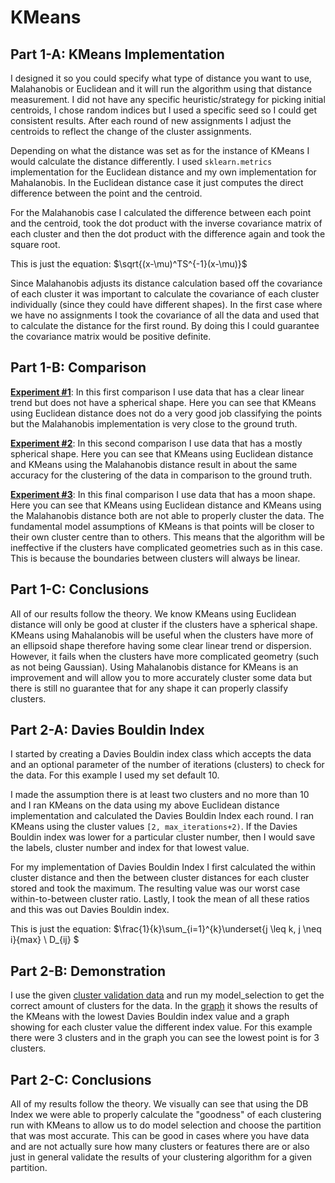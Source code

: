 # KMeans

## Part 1-A: KMeans Implementation

I designed it so you could specify what type of distance you want to use, Malahanobis or Euclidean and it will run the algorithm using that distance measurement. I did not have any specific heuristic/strategy for picking initial centroids, I chose random indices but I used a specific seed so I could get consistent results. After each round of new assignments I adjust the centroids to reflect the change of the cluster assignments.

Depending on what the distance was set as for the instance of KMeans I would calculate the distance differently. I used `sklearn.metrics` implementation for the Euclidean distance and my own implementation for Mahalanobis. In the Euclidean distance case it just computes the direct difference between the point and the centroid.

For the Malahanobis case I calculated the difference between each point and the centroid, took the dot product with the inverse covariance matrix of each cluster and then the dot product with the difference again and took the square root.

This is just the equation: $\sqrt{(x-\mu)^TS^{-1}(x-\mu)}$

Since Malahanobis adjusts its distance calculation based off the covariance of each cluster it was important to calculate the covariance of each cluster individually (since they could have different shapes). In the first case where we have no assignments I took the covariance of all the data and used that to calculate the distance for the first round. By doing this I could guarantee the covariance matrix would be positive definite.



## Part 1-B: Comparison

[**Experiment #1**](Graphs/experiment_1.png): In this first comparison I use data that has a clear linear trend but does not have a spherical shape. Here you can see that KMeans using Euclidean distance does not do a very good job classifying the points but the Malahanobis implementation is very close to the ground truth.

[**Experiment #2**](Graphs/experiment_2.png): In this second comparison I use data that has a mostly spherical shape. Here you can see that KMeans using Euclidean distance and KMeans using the Malahanobis distance result in about the same accuracy for the clustering of the data in comparison to the ground truth.

[**Experiment #3**](Graphs/experiment_3.png): In this final comparison I use data that has a moon shape. Here you can see that KMeans using Euclidean distance and KMeans using the Malahanobis distance both are not able to properly cluster the data. The fundamental model assumptions of KMeans is that points will be closer to their own cluster centre than to others. This means that the algorithm will be ineffective if the clusters have complicated geometries such as in this case. This is because the boundaries between clusters will always be linear.



## Part 1-C: Conclusions

All of our results follow the theory. We know KMeans using Euclidean distance will only be good at cluster if the clusters have a spherical shape. KMeans using Mahalanobis will be useful when the clusters have more of an ellipsoid shape therefore having some clear linear trend or dispersion. However, it fails when the clusters have more complicated geometry (such as not being Gaussian). Using Mahalanobis distance for KMeans is an improvement and will allow you to more accurately cluster some data but there is still no guarantee that for any shape it can properly classify clusters.



## Part 2-A: Davies Bouldin Index

I started by creating a Davies Bouldin index class which accepts the data and an optional parameter of the number of iterations (clusters) to check for the data. For this example I used my set default 10.

I made the assumption there is at least two clusters and no more than 10 and I ran KMeans on the data using my above Euclidean distance implementation and calculated the Davies Bouldin Index each round. I ran KMeans using the cluster values `[2, max_iterations+2)`. If the Davies Bouldin index was lower for a particular cluster number, then I would save the labels, cluster number and index for that lowest value.

For my implementation of Davies Bouldin Index I first calculated the within cluster distance and then the between cluster distances for each cluster stored and took the maximum. The resulting value was our worst case within-to-between cluster ratio. Lastly, I took the mean of all these ratios and this was out Davies Bouldin index.

This is just the equation: $\frac{1}{k}\sum_{i=1}^{k}\underset{j \leq k, j \neq i}{max} \ D_{ij} $



## Part 2-B: Demonstration

I use the given [cluster validation data](cluster_validation_data.txt) and run my model_selection to get the correct amount of clusters for the data. In the [graph](Graphs/davies_bouldin.png) it shows the results of the KMeans with the lowest Davies Bouldin index value and a graph showing for each cluster value the different index value. For this example there were 3 clusters and in the graph you can see the lowest point is for 3 clusters.



## Part 2-C: Conclusions

All of my results follow the theory. We visually can see that using the DB Index we were able to properly calculate the "goodness" of each clustering run with KMeans to allow us to do model selection and choose the partition that was most accurate. This can be good in cases where you have data and are not actually sure how many clusters or features there are or also just in general validate the results of your clustering algorithm for a given partition.